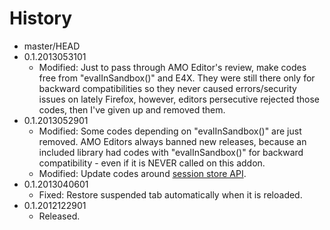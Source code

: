 # History

 - master/HEAD
 - 0.1.2013053101
   * Modified: Just to pass through AMO Editor's review, make codes free from "evalInSandbox()" and E4X. They were still there only for backward compatibilities so they never caused errors/security issues on lately Firefox, however, editors persecutive rejected those codes, then I've given up and removed them.
 - 0.1.2013052901
   * Modified: Some codes depending on "evalInSandbox()" are just removed. AMO Editors always banned new releases, because an included library had codes with "evalInSandbox()" for backward compatibility - even if it is NEVER called on this addon.
   * Modified: Update codes around [session store API](http://dutherenverseauborddelatable.wordpress.com/2013/05/23/add-on-breakage-continued-list-of-add-ons-that-will-probably-be-affected/).
 - 0.1.2013040601
   * Fixed: Restore suspended tab automatically when it is reloaded.
 - 0.1.2012122901
   * Released.
